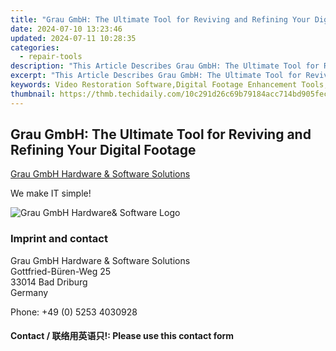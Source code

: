 ```yaml
---
title: "Grau GmbH: The Ultimate Tool for Reviving and Refining Your Digital Footage"
date: 2024-07-10 13:23:46
updated: 2024-07-11 10:28:35
categories:
  - repair-tools
description: "This Article Describes Grau GmbH: The Ultimate Tool for Reviving and Refining Your Digital Footage"
excerpt: "This Article Describes Grau GmbH: The Ultimate Tool for Reviving and Refining Your Digital Footage"
keywords: Video Restoration Software,Digital Footage Enhancement Tools,Grau GmbH Reviews,Best Video Restoration Software 2023,How to Revive Old Videos,Professional Video Editing Software,Non-Destructive Video Editing Tools
thumbnail: https://thmb.techidaily.com/10c291d26c69b79184acc714bd905fecf227774d1628ff4b17b2024d943bf02d.jpg
---
```


## Grau GmbH: The Ultimate Tool for Reviving and Refining Your Digital Footage

[Grau GmbH Hardware & Software Solutions](https://main.grauonline.de/)

We make IT simple!

![Grau GmbH Hardware& Software Logo](https://main.grauonline.de/wp-content/uploads/2021/05/output-onlinepngtools.png)

### Imprint and contact

 Grau GmbH Hardware & Software Solutions  
 Gottfried-Büren-Weg 25  
 33014 Bad Driburg  
 Germany

Phone: +49 (0) 5253 4030928

#### Contact / 联络用英语只!: Please use this contact form

<ins class="adsbygoogle"
     style="display:block"
     data-ad-format="autorelaxed"
     data-ad-client="ca-pub-7571918770474297"
     data-ad-slot="1223367746"></ins>



<ins class="adsbygoogle"
     style="display:block"
     data-ad-client="ca-pub-7571918770474297"
     data-ad-slot="8358498916"
     data-ad-format="auto"
     data-full-width-responsive="true"></ins>

